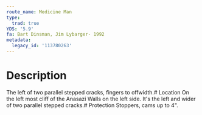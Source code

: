 ```yaml
---
route_name: Medicine Man
type:
  trad: true
YDS: '5.9'
fa: Bart Dinsman, Jim Lybarger- 1992
metadata:
  legacy_id: '113780263'
---
```

# Description
The left of two parallel stepped cracks, fingers to offwidth.# Location
On the left most cliff of the Anasazi Walls on the left side. It's the left and wider of two parallel stepped cracks.# Protection
Stoppers, cams up to 4".